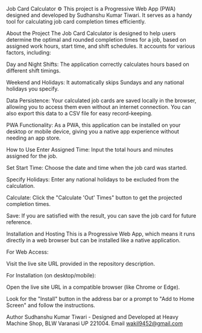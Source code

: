 Job Card Calculator ⚙️
This project is a Progressive Web App (PWA) designed and developed by Sudhanshu Kumar Tiwari. It serves as a handy tool for calculating job card completion times efficiently.

About the Project
The Job Card Calculator is designed to help users determine the optimal and rounded completion times for a job, based on assigned work hours, start time, and shift schedules. It accounts for various factors, including:

Day and Night Shifts: The application correctly calculates hours based on different shift timings.

Weekend and Holidays: It automatically skips Sundays and any national holidays you specify.

Data Persistence: Your calculated job cards are saved locally in the browser, allowing you to access them even without an internet connection. You can also export this data to a CSV file for easy record-keeping.

PWA Functionality: As a PWA, this application can be installed on your desktop or mobile device, giving you a native app experience without needing an app store.

How to Use
Enter Assigned Time: Input the total hours and minutes assigned for the job.

Set Start Time: Choose the date and time when the job card was started.

Specify Holidays: Enter any national holidays to be excluded from the calculation.

Calculate: Click the "Calculate 'Out' Times" button to get the projected completion times.

Save: If you are satisfied with the result, you can save the job card for future reference.

Installation and Hosting
This is a Progressive Web App, which means it runs directly in a web browser but can be installed like a native application.

For Web Access:

Visit the live site URL provided in the repository description.

For Installation (on desktop/mobile):

Open the live site URL in a compatible browser (like Chrome or Edge).

Look for the "Install" button in the address bar or a prompt to "Add to Home Screen" and follow the instructions.

Author
Sudhanshu Kumar Tiwari - Designed and Developed at Heavy Machine Shop, BLW Varanasi UP 221004. Email wakil9452@gmail.com
